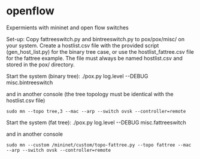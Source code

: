 openflow
========

Expermients with mininet and open flow switches

Set-up:
Copy fattreeswitch.py and bintreeswitch.py to pox/pox/misc/ on your system.
Create a hostlist.csv file with the provided script (gen_host_list.py)
for the binary tree case, or use the hostlist_fattree.csv file for the 
fattree example. The file must always be named hostlist.csv and stored
in the pox/ directory.

Start the system (binary tree):
    ./pox.py log.level --DEBUG misc.bintreeswitch

and in another console (the tree topology must be identical with the
hostlist.csv file)

    sudo mn --topo tree,3 --mac --arp --switch ovsk --controller=remote

Start the system (fat tree):
    ./pox.py log.level --DEBUG misc.fattreeswitch

and in another console

    sudo mn --custom /mininet/custom/topo-fattree.py --topo fattree --mac --arp --switch ovsk --controller=remote

